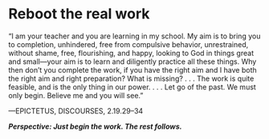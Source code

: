 # Reboot the real work

“I am your teacher and you are learning in my school. My aim is to
bring you to completion, unhindered, free from compulsive
behavior, unrestrained, without shame, free, flourishing, and
happy, looking to God in things great and small—your aim is to
learn and diligently practice all these things. Why then don’t you
complete the work, if you have the right aim and I have both the
right aim and right preparation? What is missing? . . . The work is
quite feasible, and is the only thing in our power. . . . Let go of the
past. We must only begin. Believe me and you will see.”

—EPICTETUS, DISCOURSES, 2.19.29–34

***Perspective: Just begin the work. The rest follows.***